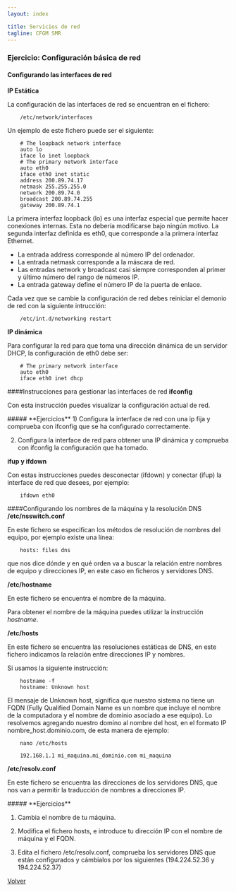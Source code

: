 ```yaml
---
layout: index

title: Servicios de red 
tagline: CFGM SMR
---
```

### Ejercicio: Configuración básica de red

####  Configurando las interfaces de red

**IP Estática**

La configuración de las interfaces de red se encuentran en el fichero:

        /etc/network/interfaces


Un ejemplo de este fichero puede ser el siguiente:

        # The loopback network interface
        auto lo
        iface lo inet loopback
        # The primary network interface
        auto eth0
        iface eth0 inet static
        address 200.89.74.17
        netmask 255.255.255.0
        network 200.89.74.0
        broadcast 200.89.74.255
        gateway 200.89.74.1

La primera interfaz loopback (lo) es una interfaz especial que permite hacer conexiones internas. Esta no debería modificarse bajo ningún motivo. La segunda interfaz definida es eth0, que corresponde a la primera interfaz Ethernet.

* La entrada address corresponde al número IP del ordenador.
* La entrada netmask corresponde a la máscara de red.
* Las entradas network y broadcast casi siempre corresponden al primer y último número del rango de números IP.
* La entrada gateway define el número IP de la puerta de enlace.

Cada vez que se cambie la configuración de red debes reiniciar el demonio de red con la siguiente intrucción:

        /etc/int.d/networking restart


**IP dinámica**

Para configurar la red para que toma una dirección dinámica de un servidor DHCP, la configuración de eth0 debe ser:

        # The primary network interface
        auto eth0
        iface eth0 inet dhcp

####Instrucciones para gestionar las interfaces de red
**ifconfig**

Con esta instrucción puedes visualizar la configuración actual de red.

<div class='ejercicios' markdown='1'>
##### **Ejercicios**
1) Configura la interface de red con una ip fija y comprueba con ifconfig que se ha configurado correctamente.

2) Configura la interface de red para obtener una IP dinámica y comprueba con ifconfig la configuración que ha tomado.

</div>

**ifup y ifdown**

Con estas instrucciones puedes desconectar (ifdown) y conectar (ifup) la interface de red que desees, por ejemplo:

        ifdown eth0


####Configurando los nombres de la máquina y la resolución DNS
**/etc/nsswitch.conf**

En este fichero se especifican los métodos de resolución de nombres del equipo, por ejemplo existe una línea:

        hosts: files dns

que nos dice dónde y en qué orden va a buscar la relación entre nombres de equipo y direcciones IP, en este caso en ficheros y servidores DNS.

**/etc/hostname**

En este fichero se encuentra el nombre de la máquina.

Para obtener el nombre de la máquina puedes utilizar la instrucción *hostname*.

**/etc/hosts**

En este fichero se encuentra las resoluciones estáticas de DNS, en este fichero indicamos la relación entre direcciones IP y nombres.

Si usamos la siguiente instrucción:

        hostname -f
        hostname: Unknown host

El mensaje de Unknown host, significa que nuestro sistema no tiene un FQDN (Fully Qualified Domain Name es un nombre que incluye el nombre de la computadora y el nombre de dominio asociado a ese equipo). Lo resolvemos agregando nuestro domino al nombre del host, en el formato IP nombre_host.dominio.com, de esta manera de ejemplo:

        nano /etc/hosts

        192.168.1.1 mi_maquina.mi_dominio.com mi_maquina


**/etc/resolv.conf**

En este fichero se encuentra las direcciones de los servidores DNS, que nos van a permitir la traducción de nombres a direcciones IP.

<div class='ejercicios' markdown='1'>
##### **Ejercicios**

1) Cambia el nombre de tu máquina.

2) Modifica el fichero hosts, e introduce tu dirección IP con el nombre de máquina y el FQDN.

3) Edita el fichero /etc/resolv.conf, comprueba los servidores DNS que están configurados y cámbialos por los siguientes (194.224.52.36 y 194.224.52.37)

</div>

[Volver](index)


